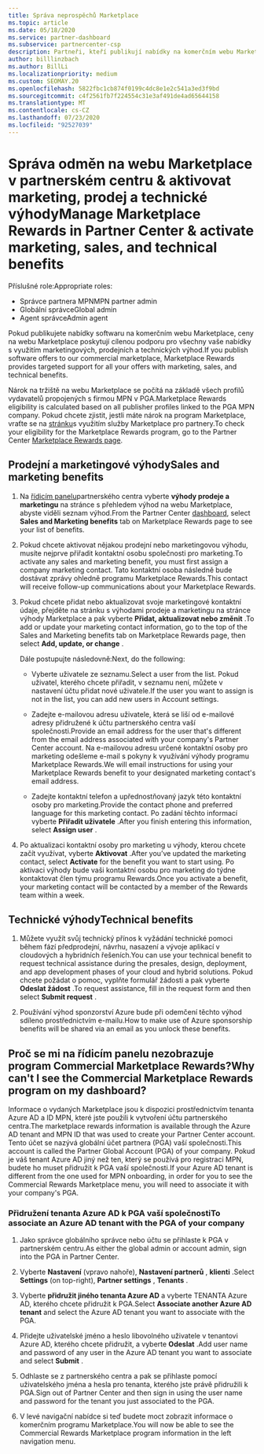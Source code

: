 ```yaml
---
title: Správa neprospěchů Marketplace
ms.topic: article
ms.date: 05/18/2020
ms.service: partner-dashboard
ms.subservice: partnercenter-csp
description: Partneři, kteří publikují nabídky na komerčním webu Marketplace, mají nárok na výhody, které nabízejí marketingovou podporu.
author: billlinzbach
ms.author: BillLi
ms.localizationpriority: medium
ms.custom: SEOMAY.20
ms.openlocfilehash: 5822fbc1cb874f0199c4dc8e1e2c541a3ed3f9bd
ms.sourcegitcommit: c4f2561fb7f224554c31e3af491de4ad65644158
ms.translationtype: MT
ms.contentlocale: cs-CZ
ms.lasthandoff: 07/23/2020
ms.locfileid: "92527039"
---
```

# <a name="manage-marketplace-rewards-in-partner-center--activate-marketing-sales-and-technical-benefits"></a><span data-ttu-id="15a5d-103">Správa odměn na webu Marketplace v partnerském centru & aktivovat marketing, prodej a technické výhody</span><span class="sxs-lookup"><span data-stu-id="15a5d-103">Manage Marketplace Rewards in Partner Center & activate marketing, sales, and technical benefits</span></span>

<span data-ttu-id="15a5d-104">Příslušné role:</span><span class="sxs-lookup"><span data-stu-id="15a5d-104">Appropriate roles:</span></span>

- <span data-ttu-id="15a5d-105">Správce partnera MPN</span><span class="sxs-lookup"><span data-stu-id="15a5d-105">MPN partner admin</span></span>
- <span data-ttu-id="15a5d-106">Globální správce</span><span class="sxs-lookup"><span data-stu-id="15a5d-106">Global admin</span></span>
- <span data-ttu-id="15a5d-107">Agent správce</span><span class="sxs-lookup"><span data-stu-id="15a5d-107">Admin agent</span></span>

<span data-ttu-id="15a5d-108">Pokud publikujete nabídky softwaru na komerčním webu Marketplace, ceny na webu Marketplace poskytují cílenou podporu pro všechny vaše nabídky s využitím marketingových, prodejních a technických výhod.</span><span class="sxs-lookup"><span data-stu-id="15a5d-108">If you  publish software offers to our commercial marketplace, Marketplace Rewards provides targeted support for all your offers with marketing, sales, and technical benefits.</span></span>

<span data-ttu-id="15a5d-109">Nárok na tržiště na webu Marketplace se počítá na základě všech profilů vydavatelů propojených s firmou MPN v PGA.</span><span class="sxs-lookup"><span data-stu-id="15a5d-109">Marketplace Rewards eligibility is calculated based on all publisher profiles linked to the PGA MPN company.</span></span> <span data-ttu-id="15a5d-110">Pokud chcete zjistit, jestli máte nárok na program Marketplace, vraťte se na [stránku](https://partner.microsoft.com/dashboard/mpn/program/commercialmarketplace)s využitím služby Marketplace pro partnery.</span><span class="sxs-lookup"><span data-stu-id="15a5d-110">To check your eligibility for the Marketplace Rewards program, go to the Partner Center [Marketplace Rewards page](https://partner.microsoft.com/dashboard/mpn/program/commercialmarketplace).</span></span>

## <a name="sales-and-marketing-benefits"></a><span data-ttu-id="15a5d-111">Prodejní a marketingové výhody</span><span class="sxs-lookup"><span data-stu-id="15a5d-111">Sales and marketing benefits</span></span>

1. <span data-ttu-id="15a5d-112">Na [řídicím panelu](https://partner.microsoft.com/dashboard)partnerského centra vyberte **výhody prodeje a marketingu** na stránce s přehledem výhod na webu Marketplace, abyste viděli seznam výhod.</span><span class="sxs-lookup"><span data-stu-id="15a5d-112">From the Partner Center [dashboard](https://partner.microsoft.com/dashboard), select **Sales and Marketing benefits** tab on Marketplace Rewards page to see your list of benefits.</span></span> 

2. <span data-ttu-id="15a5d-113">Pokud chcete aktivovat nějakou prodejní nebo marketingovou výhodu, musíte nejprve přiřadit kontaktní osobu společnosti pro marketing.</span><span class="sxs-lookup"><span data-stu-id="15a5d-113">To activate any sales and marketing benefit, you must first assign a company marketing contact.</span></span> <span data-ttu-id="15a5d-114">Tato kontaktní osoba následně bude dostávat zprávy ohledně programu Marketplace Rewards.</span><span class="sxs-lookup"><span data-stu-id="15a5d-114">This contact will receive follow-up communications about your Marketplace Rewards.</span></span>

3. <span data-ttu-id="15a5d-115">Pokud chcete přidat nebo aktualizovat svoje marketingové kontaktní údaje, přejděte na stránku s výhodami prodeje a marketingu na stránce výhody Marketplace a pak vyberte **Přidat, aktualizovat nebo změnit** .</span><span class="sxs-lookup"><span data-stu-id="15a5d-115">To add or update your marketing contact information, go to the top of the Sales and Marketing benefits tab on Marketplace Rewards page, then select **Add, update, or change** .</span></span> 

   <span data-ttu-id="15a5d-116">Dále postupujte následovně:</span><span class="sxs-lookup"><span data-stu-id="15a5d-116">Next, do the following:</span></span>

   - <span data-ttu-id="15a5d-117">Vyberte uživatele ze seznamu.</span><span class="sxs-lookup"><span data-stu-id="15a5d-117">Select a user from the list.</span></span> <span data-ttu-id="15a5d-118">Pokud uživatel, kterého chcete přiřadit, v seznamu není, můžete v nastavení účtu přidat nové uživatele.</span><span class="sxs-lookup"><span data-stu-id="15a5d-118">If the user you want to assign is not in the list, you can add new users in Account settings.</span></span>

   - <span data-ttu-id="15a5d-119">Zadejte e-mailovou adresu uživatele, která se liší od e-mailové adresy přidružené k účtu partnerského centra vaší společnosti.</span><span class="sxs-lookup"><span data-stu-id="15a5d-119">Provide an email address for the user that's different from the email address associated with your company's Partner Center account.</span></span> <span data-ttu-id="15a5d-120">Na e-mailovou adresu určené kontaktní osoby pro marketing odešleme e-mail s pokyny k využívání výhody programu Marketplace Rewards.</span><span class="sxs-lookup"><span data-stu-id="15a5d-120">We will email instructions for using your Marketplace Rewards benefit to your designated marketing contact's email address.</span></span>

   - <span data-ttu-id="15a5d-121">Zadejte kontaktní telefon a upřednostňovaný jazyk této kontaktní osoby pro marketing.</span><span class="sxs-lookup"><span data-stu-id="15a5d-121">Provide the contact phone and preferred language for this marketing contact.</span></span> <span data-ttu-id="15a5d-122">Po zadání těchto informací vyberte **Přiřadit uživatele** .</span><span class="sxs-lookup"><span data-stu-id="15a5d-122">After you finish entering this information, select **Assign user** .</span></span>

4. <span data-ttu-id="15a5d-123">Po aktualizaci kontaktní osoby pro marketing u výhody, kterou chcete začít využívat, vyberte **Aktivovat** .</span><span class="sxs-lookup"><span data-stu-id="15a5d-123">After you’ve updated the marketing contact, select **Activate** for the benefit you want to start using.</span></span> <span data-ttu-id="15a5d-124">Po aktivaci výhody bude vaši kontaktní osobu pro marketing do týdne kontaktovat člen týmu programu Rewards.</span><span class="sxs-lookup"><span data-stu-id="15a5d-124">Once you activate a benefit, your marketing contact will be contacted by a member of the Rewards team within a week.</span></span>

## <a name="technical-benefits"></a><span data-ttu-id="15a5d-125">Technické výhody</span><span class="sxs-lookup"><span data-stu-id="15a5d-125">Technical benefits</span></span>

1. <span data-ttu-id="15a5d-126">Můžete využít svůj technický přínos k vyžádání technické pomoci během fází předprodejní, návrhu, nasazení a vývoje aplikací v cloudových a hybridních řešeních.</span><span class="sxs-lookup"><span data-stu-id="15a5d-126">You can use your technical benefit to request technical assistance during the presales, design, deployment, and app development phases of your cloud and hybrid solutions.</span></span> <span data-ttu-id="15a5d-127">Pokud chcete požádat o pomoc, vyplňte formulář žádosti a pak vyberte **Odeslat žádost** .</span><span class="sxs-lookup"><span data-stu-id="15a5d-127">To request assistance, fill in the request form and then select **Submit request** .</span></span>

2. <span data-ttu-id="15a5d-128">Používání výhod sponzorství Azure bude při odemčení těchto výhod sdíleno prostřednictvím e-mailu.</span><span class="sxs-lookup"><span data-stu-id="15a5d-128">How to make use of Azure sponsorship benefits will be shared via an email as you unlock these benefits.</span></span>

## <a name="why-cant-i-see-the-commercial-marketplace-rewards-program-on-my-dashboard"></a><span data-ttu-id="15a5d-129">Proč se mi na řídicím panelu nezobrazuje program Commercial Marketplace Rewards?</span><span class="sxs-lookup"><span data-stu-id="15a5d-129">Why can't I see the Commercial Marketplace Rewards program on my dashboard?</span></span>

<span data-ttu-id="15a5d-130">Informace o vydaných Marketplace jsou k dispozici prostřednictvím tenanta Azure AD a ID MPN, které jste použili k vytvoření účtu partnerského centra.</span><span class="sxs-lookup"><span data-stu-id="15a5d-130">The marketplace rewards information is available through the Azure AD tenant and MPN ID that was used to create your Partner Center account.</span></span> <span data-ttu-id="15a5d-131">Tento účet se nazývá globální účet partnera (PGA) vaší společnosti.</span><span class="sxs-lookup"><span data-stu-id="15a5d-131">This account is called the Partner Global Account (PGA) of your company.</span></span> <span data-ttu-id="15a5d-132">Pokud je váš tenant Azure AD jiný než ten, který se používá pro registraci MPN, budete ho muset přidružit k PGA vaší společnosti.</span><span class="sxs-lookup"><span data-stu-id="15a5d-132">If your Azure AD tenant is different from the  one used for MPN onboarding, in order for you to see the Commercial Rewards Marketplace menu, you will need to associate it with your company's PGA.</span></span>

### <a name="to-associate-an-azure-ad-tenant-with-the-pga-of-your-company"></a><span data-ttu-id="15a5d-133">Přidružení tenanta Azure AD k PGA vaší společnosti</span><span class="sxs-lookup"><span data-stu-id="15a5d-133">To associate an Azure AD tenant with the PGA of your company</span></span>

1. <span data-ttu-id="15a5d-134">Jako správce globálního správce nebo účtu se přihlaste k PGA v partnerském centru.</span><span class="sxs-lookup"><span data-stu-id="15a5d-134">As either the global admin or account admin, sign into the PGA in Partner Center.</span></span>

2. <span data-ttu-id="15a5d-135">Vyberte **Nastavení** (vpravo nahoře), **Nastavení partnerů** , **klienti** .</span><span class="sxs-lookup"><span data-stu-id="15a5d-135">Select **Settings** (on top-right), **Partner settings** , **Tenants** .</span></span> 

3. <span data-ttu-id="15a5d-136">Vyberte **přidružit jiného tenanta Azure AD** a vyberte TENANTA Azure AD, kterého chcete přidružit k PGA.</span><span class="sxs-lookup"><span data-stu-id="15a5d-136">Select **Associate another Azure AD tenant** and select the Azure AD tenant you want to associate with the PGA.</span></span>

4. <span data-ttu-id="15a5d-137">Přidejte uživatelské jméno a heslo libovolného uživatele v tenantovi Azure AD, kterého chcete přidružit, a vyberte **Odeslat** .</span><span class="sxs-lookup"><span data-stu-id="15a5d-137">Add user name and password of any user in the Azure AD tenant you want to associate and select **Submit** .</span></span>

5. <span data-ttu-id="15a5d-138">Odhlaste se z partnerského centra a pak se přihlaste pomocí uživatelského jména a hesla pro tenanta, kterého jste právě přidružili k PGA.</span><span class="sxs-lookup"><span data-stu-id="15a5d-138">Sign out of Partner Center and then sign in using the user name and password for the tenant you just associated to the PGA.</span></span>

6. <span data-ttu-id="15a5d-139">V levé navigační nabídce si teď budete moct zobrazit informace o komerčním programu Marketplace.</span><span class="sxs-lookup"><span data-stu-id="15a5d-139">You will now be able to see the Commercial Rewards Marketplace program information in the left navigation menu.</span></span>

